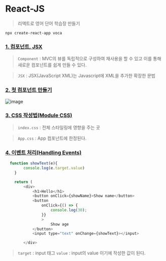 # React-JS
> 리액트로 영어 단어 학습장 만들기 

```
npx create-react-app voca
```

### [1. 컴포넌트, JSX](https://github.com/oiosu/React-JS/blob/master/01_%EC%BB%B4%ED%8F%AC%EB%84%8C%ED%8A%B8%2C%20JSX.md)
> `Component` : MVC의 뷰를 독립적으로 구성하여 재사용을 할 수 있고 이를 통해 새로운 컴포넌트를 쉽게 만들 수 있다.

> `JSX` : JSX(JavaScript XML)는 Javascript에 XML을 추가한 확장한 문법 


### [2. 첫 컴포넌트 만들기](https://github.com/oiosu/React-JS/blob/master/02_%EC%B2%AB%20%EC%BB%B4%ED%8F%AC%EB%84%8C%ED%8A%B8%20%EB%A7%8C%EB%93%A4%EA%B8%B0.md) 
![image](https://user-images.githubusercontent.com/99783474/225535622-099e00b8-c4b2-4c53-80bf-ce7582b7be2d.png)


### [3. CSS 작성법(Module CSS)](https://github.com/oiosu/React-JS/blob/master/03_CSS%20%EC%9E%91%EC%84%B1%EB%B2%95(module%20css).md)
> `index.css` : 전체 스타일링에 영향을 주는 곳

> `App.css` :  App 컴포넌트에 한정된다.


### [4. 이벤트 처리(Handling Events)](https://github.com/oiosu/React-JS/blob/master/04_%EC%9D%B4%EB%B2%A4%ED%8A%B8%20%EC%B2%98%EB%A6%AC(Handling%20Events).md)
```javascript
  function showText(e){
        console.log(e.target.value)
    }

    return (
        <div>
            <h1>Hello</h1>
            <button onClick={showName}>Show name</button>
            <button 
                onClick={() => {
                    console.log(30);
                }}
                >
                    Show age
            </button>
            <input type="text" onChange={showText}></input>

        </div>
```

> `target` : input 태그
> `value` : input의 value 이기에 작성한 값이 된다.


